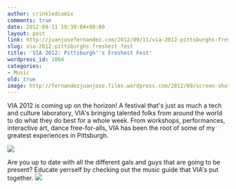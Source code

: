 ```yaml
---
author: crinkledcomix
comments: true
date: 2012-09-11 19:39:04+00:00
layout: post
link: http://juanjosefernandez.com/2012/09/11/via-2012-pittsburghs-freshest-fest/
slug: via-2012-pittsburghs-freshest-fest
title: 'VIA 2012: Pittsburgh''s Freshest Fest'
wordpress_id: 1064
categories:
- Music
old: true
image: http://fernandezjuanjose.files.wordpress.com/2012/09/screen-shot-2012-09-11-at-3-34-00-pm.png
---
```


VIA 2012 is coming up on the horizon! A festival that's just as much a tech and culture laboratory, VIA's bringing talented folks from around the world to do what they do best for a whole week. From workshops, performances, interactive art, dance free-for-alls, VIA has been the root of some of my greatest experiences in Pittsburgh.
<!--more-->


[![](http://fernandezjuanjose.files.wordpress.com/2012/09/screen-shot-2012-09-11-at-3-34-00-pm.png)](http://www.via-pgh.com/festival/2012/)


Are you up to date with all the different gals and guys that are going to be present? Educate yerrself by checking out the music guide that VIA's put together.
[![](http://fernandezjuanjose.files.wordpress.com/2012/09/screen-shot-2012-09-11-at-3-25-30-pm.png)](http://www.youtube.com/playlist?list=PLB3CF40A2D448E475)
